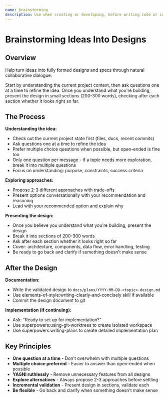 ```yaml
---
name: brainstorming
description: Use when creating or developing, before writing code or implementation plans - refines rough ideas into fully-formed designs through collaborative questioning, alternative exploration, and incremental validation. Don't use during clear 'mechanical' processes
---
```


# Brainstorming Ideas Into Designs

## Overview

Help turn ideas into fully formed designs and specs through natural collaborative dialogue.

Start by understanding the current project context, then ask questions one at a time to refine the idea. Once you understand what you're building, present the design in small sections (200-300 words), checking after each section whether it looks right so far.

## The Process

**Understanding the idea:**
- Check out the current project state first (files, docs, recent commits)
- Ask questions one at a time to refine the idea
- Prefer multiple choice questions when possible, but open-ended is fine too
- Only one question per message - if a topic needs more exploration, break it into multiple questions
- Focus on understanding: purpose, constraints, success criteria

**Exploring approaches:**
- Propose 2-3 different approaches with trade-offs
- Present options conversationally with your recommendation and reasoning
- Lead with your recommended option and explain why

**Presenting the design:**
- Once you believe you understand what you're building, present the design
- Break it into sections of 200-300 words
- Ask after each section whether it looks right so far
- Cover: architecture, components, data flow, error handling, testing
- Be ready to go back and clarify if something doesn't make sense

## After the Design

**Documentation:**
- Write the validated design to `docs/plans/YYYY-MM-DD-<topic>-design.md`
- Use elements-of-style:writing-clearly-and-concisely skill if available
- Commit the design document to git

**Implementation (if continuing):**
- Ask: "Ready to set up for implementation?"
- Use superpowers:using-git-worktrees to create isolated workspace
- Use superpowers:writing-plans to create detailed implementation plan

## Key Principles

- **One question at a time** - Don't overwhelm with multiple questions
- **Multiple choice preferred** - Easier to answer than open-ended when possible
- **YAGNI ruthlessly** - Remove unnecessary features from all designs
- **Explore alternatives** - Always propose 2-3 approaches before settling
- **Incremental validation** - Present design in sections, validate each
- **Be flexible** - Go back and clarify when something doesn't make sense
